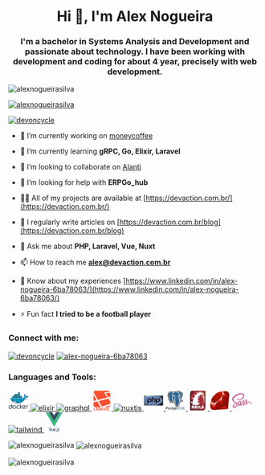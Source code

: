 <h1 align="center">Hi 👋, I'm Alex Nogueira</h1>
<h3 align="center">I'm a bachelor in Systems Analysis and Development and passionate about technology. I have been working with development and coding for about 4 year, precisely with web development.</h3>

<p align="left"> <img src="https://komarev.com/ghpvc/?username=alexnogueirasilva&label=Profile%20views&color=0e75b6&style=flat" alt="alexnogueirasilva" /> </p>

<p align="left"> <a href="https://github.com/ryo-ma/github-profile-trophy"><img src="https://github-profile-trophy.vercel.app/?username=alexnogueirasilva" alt="alexnogueirasilva" /></a> </p>

<p align="left"> <a href="https://twitter.com/devoncycle" target="blank"><img src="https://img.shields.io/twitter/follow/devoncycle?logo=twitter&style=for-the-badge" alt="devoncycle" /></a> </p>

- 🔭 I’m currently working on [moneycoffee](https://www.moneycoffee.com.br/)

- 🌱 I’m currently learning **gRPC, Go, Elixir, Laravel**

- 👯 I’m looking to collaborate on [Alanti](https://app.alanti.com.br/)

- 🤝 I’m looking for help with **ERPGo_hub**

- 👨‍💻 All of my projects are available at [https://devaction.com.br/](https://devaction.com.br/)

- 📝 I regularly write articles on [https://devaction.com.br/blog](https://devaction.com.br/blog)

- 💬 Ask me about **PHP, Laravel, Vue, Nuxt**

- 📫 How to reach me **alex@devaction.com.br**

- 📄 Know about my experiences [https://www.linkedin.com/in/alex-nogueira-6ba78063/](https://www.linkedin.com/in/alex-nogueira-6ba78063/)

- ⚡ Fun fact **I tried to be a football player**

<h3 align="left">Connect with me:</h3>
<p align="left">
<a href="https://twitter.com/devoncycle" target="blank"><img align="center" src="https://raw.githubusercontent.com/rahuldkjain/github-profile-readme-generator/master/src/images/icons/Social/twitter.svg" alt="devoncycle" height="30" width="40" /></a>
<a href="https://linkedin.com/in/alex-nogueira-6ba78063" target="blank"><img align="center" src="https://raw.githubusercontent.com/rahuldkjain/github-profile-readme-generator/master/src/images/icons/Social/linked-in-alt.svg" alt="alex-nogueira-6ba78063" height="30" width="40" /></a>
</p>

<h3 align="left">Languages and Tools:</h3>
<p align="left"> <a href="https://www.docker.com/" target="_blank" rel="noreferrer"> <img src="https://raw.githubusercontent.com/devicons/devicon/master/icons/docker/docker-original-wordmark.svg" alt="docker" width="40" height="40"/> </a> <a href="https://elixir-lang.org" target="_blank" rel="noreferrer"> <img src="https://www.vectorlogo.zone/logos/elixir-lang/elixir-lang-icon.svg" alt="elixir" width="40" height="40"/> </a> <a href="https://graphql.org" target="_blank" rel="noreferrer"> <img src="https://www.vectorlogo.zone/logos/graphql/graphql-icon.svg" alt="graphql" width="40" height="40"/> </a> <a href="https://laravel.com/" target="_blank" rel="noreferrer"> <img src="https://raw.githubusercontent.com/devicons/devicon/master/icons/laravel/laravel-plain-wordmark.svg" alt="laravel" width="40" height="40"/> </a> <a href="https://nuxtjs.org/" target="_blank" rel="noreferrer"> <img src="https://www.vectorlogo.zone/logos/nuxtjs/nuxtjs-icon.svg" alt="nuxtjs" width="40" height="40"/> </a> <a href="https://www.php.net" target="_blank" rel="noreferrer"> <img src="https://raw.githubusercontent.com/devicons/devicon/master/icons/php/php-original.svg" alt="php" width="40" height="40"/> </a> <a href="https://www.postgresql.org" target="_blank" rel="noreferrer"> <img src="https://raw.githubusercontent.com/devicons/devicon/master/icons/postgresql/postgresql-original-wordmark.svg" alt="postgresql" width="40" height="40"/> </a> <a href="https://rubyonrails.org" target="_blank" rel="noreferrer"> <img src="https://raw.githubusercontent.com/devicons/devicon/master/icons/rails/rails-original-wordmark.svg" alt="rails" width="40" height="40"/> </a> <a href="https://www.ruby-lang.org/en/" target="_blank" rel="noreferrer"> <img src="https://raw.githubusercontent.com/devicons/devicon/master/icons/ruby/ruby-original.svg" alt="ruby" width="40" height="40"/> </a> <a href="https://sass-lang.com" target="_blank" rel="noreferrer"> <img src="https://raw.githubusercontent.com/devicons/devicon/master/icons/sass/sass-original.svg" alt="sass" width="40" height="40"/> </a> <a href="https://tailwindcss.com/" target="_blank" rel="noreferrer"> <img src="https://www.vectorlogo.zone/logos/tailwindcss/tailwindcss-icon.svg" alt="tailwind" width="40" height="40"/> </a> <a href="https://vuejs.org/" target="_blank" rel="noreferrer"> <img src="https://raw.githubusercontent.com/devicons/devicon/master/icons/vuejs/vuejs-original-wordmark.svg" alt="vuejs" width="40" height="40"/> </a> </p>

<p><img align="left" src="https://github-readme-stats.vercel.app/api/top-langs?username=alexnogueirasilva&show_icons=true&locale=en&layout=compact" alt="alexnogueirasilva" /></p>

<p>&nbsp;<img align="center" src="https://github-readme-stats.vercel.app/api?username=alexnogueirasilva&show_icons=true&locale=en" alt="alexnogueirasilva" /></p>

<p><img align="center" src="https://github-readme-streak-stats.herokuapp.com/?user=alexnogueirasilva&" alt="alexnogueirasilva" /></p>
